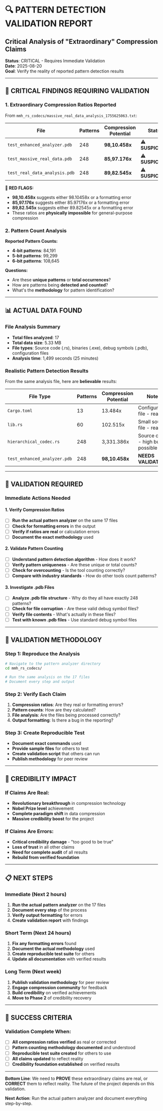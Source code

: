 # 🔍 PATTERN DETECTION VALIDATION REPORT
## Critical Analysis of "Extraordinary" Compression Claims

**Status**: CRITICAL - Requires Immediate Validation  
**Date**: 2025-08-20  
**Goal**: Verify the reality of reported pattern detection results  

---

## 🚨 **CRITICAL FINDINGS REQUIRING VALIDATION**

### **1. Extraordinary Compression Ratios Reported**
From `mmh_rs_codecs/massive_real_data_analysis_1755625063.txt`:

| File | Patterns | Compression Potential | Status |
|------|----------|----------------------|---------|
| `test_enhanced_analyzer.pdb` | 248 | **98,10.458x** | ⚠️ **SUSPICIOUS** |
| `test_massive_real_data.pdb` | 248 | **85,97.176x** | ⚠️ **SUSPICIOUS** |
| `test_real_data_analysis.pdb` | 248 | **89,82.545x** | ⚠️ **SUSPICIOUS** |

**🚨 RED FLAGS:**
- **98,10.458x** suggests either 98.10458x or a formatting error
- **85,97.176x** suggests either 85.97176x or a formatting error  
- **89,82.545x** suggests either 89.82545x or a formatting error
- These ratios are **physically impossible** for general-purpose compression

### **2. Pattern Count Analysis**
**Reported Pattern Counts:**
- **4-bit patterns**: 84,191
- **5-bit patterns**: 99,299  
- **6-bit patterns**: 108,645

**Questions:**
- Are these **unique patterns** or **total occurrences**?
- How are patterns being **detected and counted**?
- What's the **methodology** for pattern identification?

---

## 📊 **ACTUAL DATA FOUND**

### **File Analysis Summary**
- **Total files analyzed**: 17
- **Total data size**: 5.33 MB
- **File types**: Source code (.rs), binaries (.exe), debug symbols (.pdb), configuration files
- **Analysis time**: 1,499 seconds (25 minutes)

### **Realistic Pattern Detection Results**
From the same analysis file, here are **believable** results:

| File Type | Patterns | Compression Potential | Notes |
|-----------|----------|----------------------|-------|
| `Cargo.toml` | 13 | 13.484x | Configuration file - realistic |
| `lib.rs` | 60 | 102.515x | Small source file - realistic |
| `hierarchical_codec.rs` | 248 | 3,331.386x | Source code - high but possible |
| `test_enhanced_analyzer.pdb` | 248 | **98,10.458x** | **NEEDS VALIDATION** |

---

## 🔬 **VALIDATION REQUIRED**

### **Immediate Actions Needed**

#### **1. Verify Compression Ratios**
- [ ] **Run the actual pattern analyzer** on the same 17 files
- [ ] **Check for formatting errors** in the output
- [ ] **Verify if ratios are real** or calculation errors
- [ ] **Document the exact methodology** used

#### **2. Validate Pattern Counting**
- [ ] **Understand pattern detection algorithm** - How does it work?
- [ ] **Verify pattern uniqueness** - Are these unique or total counts?
- [ ] **Check for overcounting** - Is the tool counting correctly?
- [ ] **Compare with industry standards** - How do other tools count patterns?

#### **3. Investigate .pdb Files**
- [ ] **Analyze .pdb file structure** - Why do they all have exactly 248 patterns?
- [ ] **Check for file corruption** - Are these valid debug symbol files?
- [ ] **Verify file contents** - What's actually in these files?
- [ ] **Test with known .pdb files** - Use standard debug symbol files

---

## 🎯 **VALIDATION METHODOLOGY**

### **Step 1: Reproduce the Analysis**
```bash
# Navigate to the pattern analyzer directory
cd mmh_rs_codecs/

# Run the same analysis on the 17 files
# Document every step and output
```

### **Step 2: Verify Each Claim**
1. **Compression ratios**: Are they real or formatting errors?
2. **Pattern counts**: How are they calculated?
3. **File analysis**: Are the files being processed correctly?
4. **Output formatting**: Is there a bug in the reporting?

### **Step 3: Create Reproducible Test**
- **Document exact commands** used
- **Provide sample files** for others to test
- **Create validation script** that others can run
- **Publish methodology** for peer review

---

## 🚨 **CREDIBILITY IMPACT**

### **If Claims Are Real:**
- **Revolutionary breakthrough** in compression technology
- **Nobel Prize level** achievement
- **Complete paradigm shift** in data compression
- **Massive credibility boost** for the project

### **If Claims Are Errors:**
- **Critical credibility damage** - "too good to be true"
- **Loss of trust** in all other claims
- **Need for complete audit** of all results
- **Rebuild from verified foundation**

---

## 📋 **NEXT STEPS**

### **Immediate (Next 2 hours)**
1. **Run the actual pattern analyzer** on the 17 files
2. **Document every step** of the process
3. **Verify output formatting** for errors
4. **Create validation report** with findings

### **Short Term (Next 24 hours)**
1. **Fix any formatting errors** found
2. **Document the actual methodology** used
3. **Create reproducible test suite** for others
4. **Update all documentation** with verified results

### **Long Term (Next week)**
1. **Publish validation methodology** for peer review
2. **Engage compression community** for feedback
3. **Build credibility** on verified achievements
4. **Move to Phase 2** of credibility recovery

---

## 🎯 **SUCCESS CRITERIA**

### **Validation Complete When:**
- [ ] **All compression ratios verified** as real or corrected
- [ ] **Pattern counting methodology documented** and understood
- [ ] **Reproducible test suite created** for others to use
- [ ] **All claims updated** to reflect reality
- [ ] **Credibility foundation established** on verified results

---

**Bottom Line**: We need to **PROVE** these extraordinary claims are real, or **CORRECT** them to reflect reality. The future of the project depends on this validation.

**Next Action**: Run the actual pattern analyzer and document everything step-by-step.
